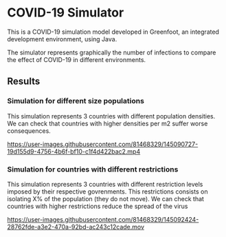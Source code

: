 # COVID-19 Simulator
This is a COVID-19 simulation model developed in Greenfoot, an integrated development environment, using Java.

The simulator represents graphically the number of infections to compare the effect of COVID-19 in different environments. 

## Results
### Simulation for different size populations
This simulation represents 3 countries with different population densities. We can check that countries with higher densities per m2 suffer worse consequences.

https://user-images.githubusercontent.com/81468329/145090727-19d155d9-4756-4b6f-bf10-c1f4d422bac2.mp4


### Simulation for countries with different restrictions
This simulation represents 3 countries with different restriction levels imposed by their respective govrenments. This restrictions consists on isolating X% of the population (they do not move). We can check that countries with higher restrictions reduce the spread of the virus


https://user-images.githubusercontent.com/81468329/145092424-28762fde-a3e2-470a-92bd-ac243c12cade.mov


